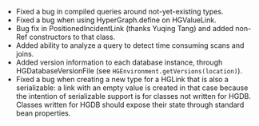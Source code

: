  * Fixed a bug in compiled queries around not-yet-existing types.
  * Fixed a bug when using HyperGraph.define on HGValueLink.
  * Bug fix in PositionedIncidentLink (thanks Yuqing Tang) and added non-Ref constructors to that class.
  * Added ability to analyze a query to detect time consuming scans and joins.
  * Added version information to each database instance, through HGDatabaseVersionFile (see `HGEnvironment.getVersions(location)`).
  * Fixed a bug  when creating a new type for a HGLink that is also a serializable: a link with an empty value is created in that case because the intention of serializable support is for classes not written for HGDB. Classes written for HGDB should expose their state through standard bean properties.